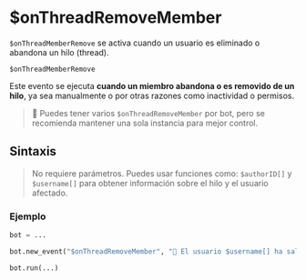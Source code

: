 
# $onThreadRemoveMember

`$onThreadMemberRemove` se activa cuando un usuario es eliminado o abandona un hilo (thread).

```
$onThreadMemberRemove
```

Este evento se ejecuta **cuando un miembro abandona o es removido de un hilo**, ya sea manualmente o por otras razones como inactividad o permisos.

> 📌 Puedes tener varios `$onThreadRemoveMember` por bot, pero se recomienda mantener una sola instancia para mejor control.

## Sintaxis

> No requiere parámetros. Puedes usar funciones como: `$authorID[]` y `$username[]` para obtener información sobre el hilo y el usuario afectado.

### Ejemplo

```python
bot = ...

bot.new_event("$onThreadRemoveMember", "👋 El usuario $username[] ha salido o fue removido del hilo `$threadName[]`.")

bot.run(...)
```
